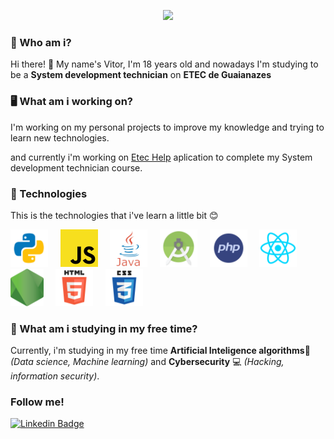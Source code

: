 <p align="center">
  <img width="434px" src="https://github-readme-stats.vercel.app/api?username=Vitor-Carmo&show_icons=true" />
</p>

<!--
**Vitor-Carmo/Vitor-Carmo** is a ✨ _special_ ✨ repository because its `README.md` (this file) appears on your GitHub profile.
-->
 ### 🙂 Who am i?
 Hi there! 👋 My name's Vitor, I'm 18 years old and nowadays I'm studying to be a **System development technician** on **ETEC de Guaianazes**
 
 ### 🖥 What am i working on?
 I'm working on my personal projects to improve my knowledge and trying to learn new technologies.

 and currently i'm working on [Etec Help](https://github.com/Sirius-tcc) aplication to complete my System development technician course.
 
 
 ### 🚀 Technologies
 This is the technologies that i've learn a little bit 😊
 
 <img src="github_readme_images/py.png" width="60px"/> &nbsp; &nbsp; <img src="github_readme_images/js.png" width="60px"/> &nbsp; &nbsp; <img src="github_readme_images/java.png" width="60px"/> &nbsp; &nbsp; <img src="github_readme_images/android.png" width="60px"/> &nbsp; &nbsp; <img src="github_readme_images/php.png" width="60px"/> &nbsp; &nbsp; <img src="github_readme_images/react.png" width="60px"/> &nbsp; &nbsp; <img src="github_readme_images/node.png" height="60px"/>   &nbsp; &nbsp; <img src="github_readme_images/html.png" width="60px"/> &nbsp; &nbsp; <img src="github_readme_images/css.png" width="60px"/> 
 

 
 ### 🤔 What am i studying in my free time?
 Currently, i'm studying in my free time  **Artificial Inteligence algorithms**🤖 _(Data science, Machine learning)_ and  **Cybersecurity** 💻 _(Hacking, information security)_.

### Follow me!
[![Linkedin Badge](https://img.shields.io/badge/-LinkedIn-blue?style=flat-square&logo=Linkedin&logoColor=white)](https://www.linkedin.com/in/vitor-carmo-57a9a81b0/) 




